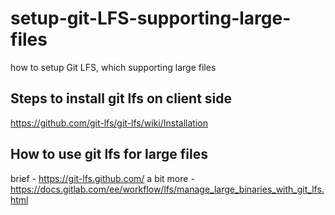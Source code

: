 # setup-git-LFS-supporting-large-files
how to setup Git LFS, which supporting large files


## Steps to install git lfs on client side

https://github.com/git-lfs/git-lfs/wiki/Installation

## How to use git lfs for large files

brief - https://git-lfs.github.com/
a bit more - https://docs.gitlab.com/ee/workflow/lfs/manage_large_binaries_with_git_lfs.html


